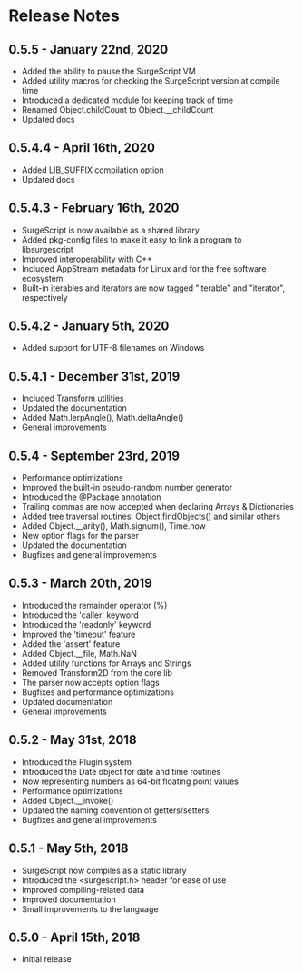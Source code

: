 # Release Notes

## 0.5.5 - January 22nd, 2020

* Added the ability to pause the SurgeScript VM
* Added utility macros for checking the SurgeScript version at compile time
* Introduced a dedicated module for keeping track of time
* Renamed Object.childCount to Object.__childCount
* Updated docs

## 0.5.4.4 - April 16th, 2020

* Added LIB_SUFFIX compilation option
* Updated docs

## 0.5.4.3 - February 16th, 2020

* SurgeScript is now available as a shared library
* Added pkg-config files to make it easy to link a program to libsurgescript
* Improved interoperability with C++
* Included AppStream metadata for Linux and for the free software ecosystem
* Built-in iterables and iterators are now tagged "iterable" and "iterator", respectively

## 0.5.4.2 - January 5th, 2020

* Added support for UTF-8 filenames on Windows

## 0.5.4.1 - December 31st, 2019

* Included Transform utilities
* Updated the documentation
* Added Math.lerpAngle(), Math.deltaAngle()
* General improvements

## 0.5.4 - September 23rd, 2019

* Performance optimizations
* Improved the built-in pseudo-random number generator
* Introduced the @Package annotation
* Trailing commas are now accepted when declaring Arrays & Dictionaries
* Added tree traversal routines: Object.findObjects() and similar others
* Added Object.__arity(), Math.signum(), Time.now
* New option flags for the parser
* Updated the documentation
* Bugfixes and general improvements

## 0.5.3 - March 20th, 2019

* Introduced the remainder operator (%)
* Introduced the 'caller' keyword
* Introduced the 'readonly' keyword
* Improved the 'timeout' feature
* Added the 'assert' feature
* Added Object.__file, Math.NaN
* Added utility functions for Arrays and Strings
* Removed Transform2D from the core lib
* The parser now accepts option flags
* Bugfixes and performance optimizations
* Updated documentation
* General improvements

## 0.5.2 - May 31st, 2018

* Introduced the Plugin system
* Introduced the Date object for date and time routines
* Now representing numbers as 64-bit floating point values
* Performance optimizations
* Added Object.__invoke()
* Updated the naming convention of getters/setters
* Bugfixes and general improvements

## 0.5.1 - May 5th, 2018

* SurgeScript now compiles as a static library
* Introduced the <surgescript.h> header for ease of use
* Improved compiling-related data
* Improved documentation
* Small improvements to the language

## 0.5.0 - April 15th, 2018

* Initial release
